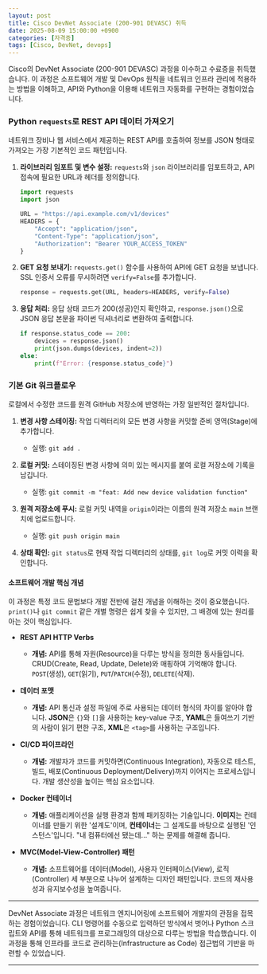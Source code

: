 ```yaml
---
layout: post
title: Cisco DevNet Associate (200-901 DEVASC) 취득
date: 2025-08-09 15:00:00 +0900
categories: [자격증]
tags: [Cisco, DevNet, devops]
---
```

Cisco의 DevNet Associate (200-901 DEVASC) 과정을 이수하고 수료증을 취득했습니다. 이 과정은 소프트웨어 개발 및 DevOps 원칙을 네트워크 인프라 관리에 적용하는 방법을 이해하고, API와 Python을 이용해 네트워크 자동화를 구현하는 경험이었습니다.

### Python `requests`로 REST API 데이터 가져오기

네트워크 장비나 웹 서비스에서 제공하는 REST API를 호출하여 정보를 JSON 형태로 가져오는 가장 기본적인 코드 패턴입니다.

1.  **라이브러리 임포트 및 변수 설정:** `requests`와 `json` 라이브러리를 임포트하고, API 접속에 필요한 URL과 헤더를 정의합니다.
    ```python
    import requests
    import json

    URL = "https://api.example.com/v1/devices"
    HEADERS = {
        "Accept": "application/json",
        "Content-Type": "application/json",
        "Authorization": "Bearer YOUR_ACCESS_TOKEN"
    }
    ```

2.  **GET 요청 보내기:** `requests.get()` 함수를 사용하여 API에 GET 요청을 보냅니다. SSL 인증서 오류를 무시하려면 `verify=False`를 추가합니다.
    ```python
    response = requests.get(URL, headers=HEADERS, verify=False)
    ```

3.  **응답 처리:** 응답 상태 코드가 200(성공)인지 확인하고, `response.json()`으로 JSON 응답 본문을 파이썬 딕셔너리로 변환하여 출력합니다.
    ```python
    if response.status_code == 200:
        devices = response.json()
        print(json.dumps(devices, indent=2))
    else:
        print(f"Error: {response.status_code}")
    ```

### 기본 Git 워크플로우

로컬에서 수정한 코드를 원격 GitHub 저장소에 반영하는 가장 일반적인 절차입니다.

1.  **변경 사항 스테이징:** 작업 디렉터리의 모든 변경 사항을 커밋할 준비 영역(Stage)에 추가합니다.
    *   실행: `git add .`

2.  **로컬 커밋:** 스테이징된 변경 사항에 의미 있는 메시지를 붙여 로컬 저장소에 기록을 남깁니다.
    *   실행: `git commit -m "feat: Add new device validation function"`

3.  **원격 저장소에 푸시:** 로컬 커밋 내역을 `origin`이라는 이름의 원격 저장소 `main` 브랜치에 업로드합니다.
    *   실행: `git push origin main`

4.  **상태 확인:** `git status`로 현재 작업 디렉터리의 상태를, `git log`로 커밋 이력을 확인합니다.

#### 소프트웨어 개발 핵심 개념

이 과정은 특정 코드 문법보다 개발 전반에 걸친 개념을 이해하는 것이 중요했습니다. `print()`나 `git commit` 같은 개별 명령은 쉽게 찾을 수 있지만, 그 배경에 있는 원리를 아는 것이 핵심입니다.

*   **REST API HTTP Verbs**
    *   **개념:** API를 통해 자원(Resource)을 다루는 방식을 정의한 동사들입니다. CRUD(Create, Read, Update, Delete)와 매핑하여 기억해야 합니다. `POST`(생성), `GET`(읽기), `PUT`/`PATCH`(수정), `DELETE`(삭제).

*   **데이터 포맷**
    *   **개념:** API 통신과 설정 파일에 주로 사용되는 데이터 형식의 차이를 알아야 합니다. **JSON**은 `{}`와 `[]`을 사용하는 key-value 구조, **YAML**은 들여쓰기 기반의 사람이 읽기 편한 구조, **XML**은 `<tag>`를 사용하는 구조입니다.

*   **CI/CD 파이프라인**
    *   **개념:** 개발자가 코드를 커밋하면(Continuous Integration), 자동으로 테스트, 빌드, 배포(Continuous Deployment/Delivery)까지 이어지는 프로세스입니다. 개발 생산성을 높이는 핵심 요소입니다.

*   **Docker 컨테이너**
    *   **개념:** 애플리케이션을 실행 환경과 함께 패키징하는 기술입니다. **이미지**는 컨테이너를 만들기 위한 '설계도'이며, **컨테이너**는 그 설계도를 바탕으로 실행된 '인스턴스'입니다. "내 컴퓨터에선 됐는데..." 하는 문제를 해결해 줍니다.

*   **MVC(Model-View-Controller) 패턴**
    *   **개념:** 소프트웨어를 데이터(Model), 사용자 인터페이스(View), 로직(Controller) 세 부분으로 나누어 설계하는 디자인 패턴입니다. 코드의 재사용성과 유지보수성을 높여줍니다.

---

DevNet Associate 과정은 네트워크 엔지니어링에 소프트웨어 개발자의 관점을 접목하는 경험이었습니다. CLI 명령어를 수동으로 입력하던 방식에서 벗어나 Python 스크립트와 API를 통해 네트워크를 프로그래밍의 대상으로 다루는 방법을 학습했습니다. 이 과정을 통해 인프라를 코드로 관리하는(Infrastructure as Code) 접근법의 기반을 마련할 수 있었습니다.


<hr class="short-rule">


